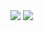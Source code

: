<img src="https://www.eman.cz/wp-content/uploads/2019/10/header_swift_ui.jpg">

<img src="https://th.bing.com/th/id/R.cf905bd21bde46b1241c058b187e266e?rik=dddx1Ry1DybZlA&riu=http%3a%2f%2fwww.wired.com%2fwp-content%2fuploads%2f2015%2f11%2fapple-swift-logo-F-1199x630.jpg&ehk=LjI%2bh5JNHtOzBiqVzw%2fmzI6o3Xj9fD8hfWHpphOmhCM%3d&risl=&pid=ImgRaw&r=0">
